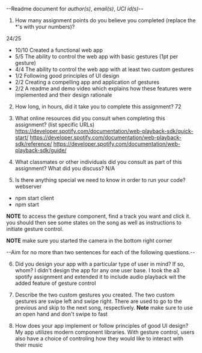 --Readme document for *author(s)*, *email(s)*, *UCI id(s)*--

1. How many assignment points do you believe you completed (replace the *'s with your numbers)?

24/25
- 10/10 Created a functional web app
- 5/5 The ability to control the web app with basic gestures (1pt per gesture)
- 4/4 The ability to control the web app with at least two custom gestures
- 1/2 Following good principles of UI design
- 2/2 Creating a compelling app and application of gestures
- 2/2 A readme and demo video which explains how these features were implemented and their design rationale

2. How long, in hours, did it take you to complete this assignment?
72


3. What online resources did you consult when completing this assignment? (list specific URLs)
https://developer.spotify.com/documentation/web-playback-sdk/quick-start/
https://developer.spotify.com/documentation/web-playback-sdk/reference/
https://developer.spotify.com/documentation/web-playback-sdk/guide/


4. What classmates or other individuals did you consult as part of this assignment? What did you discuss?
N/A


5. Is there anything special we need to know in order to run your code?
webserver
- npm start
client
- npm start

**NOTE** to access the gesture component, find a track you want and click it.
you should then see some states on the song as well as instructions to initiate
gesture control.

**NOTE** make sure you started the camera in the bottom right corner


--Aim for no more than two sentences for each of the following questions.--


6. Did you design your app with a particular type of user in mind? If so, whom?
I didn't design the app for any one user base. I took the a3 spotify assignment
and extended it to include audio playback wit the added feature of gesture control

7. Describe the two custom gestures you created.
The two custom gestures are swipe left and swipe right. There are used to go to the previous
and skip to the next song, respectively. **Note** make sure to use an open hand and
don't swipe to fast

8. How does your app implement or follow principles of good UI design?
My app utilizes modern component libraries. With gesture control, users also have
a choice of controling how they would like to interact with their music